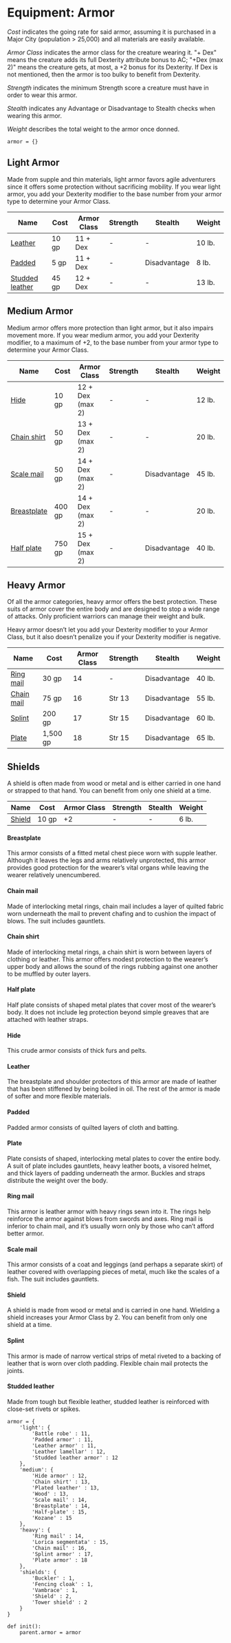 # Equipment: Armor
*Cost* indicates the going rate for said armor, assuming it is purchased in a Major City (population > 25,000) and all materials are easily available.

*Armor Class* indicates the armor class for the creature wearing it. "+ Dex" means the creature adds its full Dexterity attribute bonus to AC; "+Dex (max 2)" means the creature gets, at most, a +2 bonus for its Dexterity. If Dex is not mentioned, then the armor is too bulky to benefit from Dexterity.

*Strength* indicates the minimum Strength score a creature must have in order to wear this armor.

*Stealth* indicates any Advantage or Disadvantage to Stealth checks when wearing this armor.

*Weight* describes the total weight to the armor once donned.

```
armor = {}
```

## Light Armor
Made from supple and thin materials, light armor favors agile adventurers since it offers some protection without sacrificing mobility. If you wear light armor, you add your Dexterity modifier to the base number from your armor type to determine your Armor Class.

Name        | Cost | Armor Class | Strength | Stealth | Weight
----------- | ---- | ----------- | -------- | ------- | ------
[Leather](#leather) | 10 gp | 11 + Dex | - | - | 10 lb.
[Padded](#padded) | 5 gp | 11 + Dex | - | Disadvantage | 8 lb.
[Studded leather](#studded-leather) | 45 gp | 12 + Dex | - | - | 13 lb.

## Medium Armor
Medium armor offers more protection than light armor, but it also impairs movement more. If you wear medium armor, you add your Dexterity modifier, to a maximum of +2, to the base number from your armor type to determine your Armor Class.

Name         | Cost | Armor Class | Strength | Stealth | Weight
------------ | ---- | ----------- | -------- | ------- | ------
[Hide](#hide) | 10 gp | 12 + Dex (max 2) | - | - | 12 lb.
[Chain shirt](#chain-shirt) | 50 gp | 13 + Dex (max 2) | - | - | 20 lb.
[Scale mail](#scale-mail) | 50 gp | 14 + Dex (max 2) | - | Disadvantage | 45 lb.
[Breastplate](#breastplate) | 400 gp | 14 + Dex (max 2) | - | - | 20 lb.
[Half plate](#half-plate) | 750 gp | 15 + Dex (max 2) | - | Disadvantage | 40 lb.

## Heavy Armor
Of all the armor categories, heavy armor offers the best protection. These suits of armor cover the entire body and are designed to stop a wide range of attacks. Only proficient warriors can manage their weight and bulk.

Heavy armor doesn’t let you add your Dexterity modifier to your Armor Class, but it also doesn’t penalize you if your Dexterity modifier is negative.

Name        | Cost | Armor Class | Strength | Stealth | Weight
----------- | ---- | ----------- | -------- | ------- | ------
[Ring mail](#ring-mail) | 30 gp | 14 | - | Disadvantage | 40 lb.
[Chain mail](#chain-mail) | 75 gp | 16 | Str 13 | Disadvantage | 55 lb.
[Splint](#splint) | 200 gp | 17 | Str 15 | Disadvantage | 60 lb.
[Plate](#plate) | 1,500 gp | 18 | Str 15 | Disadvantage | 65 lb.

## Shields
A shield is often made from wood or metal and is either carried in one hand or strapped to that hand. You can benefit from only one shield at a time.

Name        | Cost | Armor Class | Strength | Stealth | Weight
----------- | ---- | ----------- | -------- | ------- | ------
[Shield](#shield) | 10 gp | +2 | - | - | 6 lb.


#### Breastplate
This armor consists of a fitted metal chest piece worn with supple leather. Although it leaves the legs and arms relatively unprotected, this armor provides good protection for the wearer’s vital organs while leaving the wearer relatively unencumbered.

#### Chain mail
Made of interlocking metal rings, chain mail includes a layer of quilted fabric worn underneath the mail to prevent chafing and to cushion the impact of blows. The suit includes gauntlets.

#### Chain shirt
Made of interlocking metal rings, a chain shirt is worn between layers of clothing or leather. This armor offers modest protection to the wearer’s upper body and allows the sound of the rings rubbing against one another to be muffled by outer layers.

#### Half plate
Half plate consists of shaped metal plates that cover most of the wearer’s body. It does not include leg protection beyond simple greaves that are attached with leather straps.

#### Hide
This crude armor consists of thick furs and pelts.

#### Leather
The breastplate and shoulder protectors of this armor are made of leather that has been stiffened by being boiled in oil. The rest of the armor is made of softer and more flexible materials.

#### Padded
Padded armor consists of quilted layers of cloth and batting.

#### Plate
Plate consists of shaped, interlocking metal plates to cover the entire body. A suit of plate includes gauntlets, heavy leather boots, a visored helmet, and thick layers of padding underneath the armor. Buckles and straps distribute the weight over the body.

#### Ring mail
This armor is leather armor with heavy rings sewn into it. The rings help reinforce the armor against blows from swords and axes. Ring mail is inferior to chain mail, and it’s usually worn only by those who can’t afford better armor.

#### Scale mail
This armor consists of a coat and leggings (and perhaps a separate skirt) of leather covered with overlapping pieces of metal, much like the scales of a fish. The suit includes gauntlets.

#### Shield
A shield is made from wood or metal and is carried in one hand. Wielding a shield increases your Armor Class by 2. You can benefit from only one shield at a time.

#### Splint
This armor is made of narrow vertical strips of metal riveted to a backing of leather that is worn over cloth padding. Flexible chain mail protects the joints.

#### Studded leather
Made from tough but flexible leather, studded leather is reinforced with close-set rivets or spikes.

```
armor = {
    'light': {
        'Battle robe' : 11,
        'Padded armor' : 11, 
        'Leather armor' : 11,
        'Leather lamellar' : 12,
        'Studded leather armor' : 12
    },
    'medium': {
        'Hide armor' : 12, 
        'Chain shirt' : 13,
        'Plated leather' : 13,
        'Wood' : 13,
        'Scale mail' : 14, 
        'Breastplate' : 14, 
        'Half-plate' : 15,
        'Kozane' : 15
    },
    'heavy': {
        'Ring mail' : 14,
        'Lorica segmentata' : 15,
        'Chain mail' : 16,
        'Splint armor' : 17,
        'Plate armor' : 18
    },
    'shields': {
        'Buckler' : 1,
        'Fencing cloak' : 1,
        'Vambrace' : 1,
        'Shield' : 2,
        'Tower shield' : 2
    }
}

def init():
    parent.armor = armor
```

